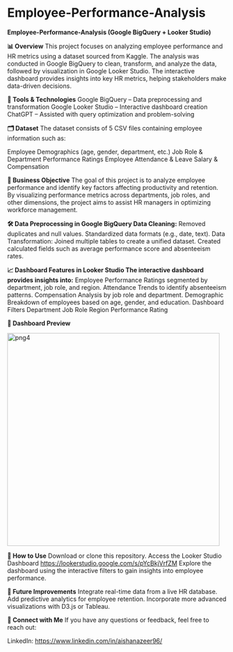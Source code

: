 # Employee-Performance-Analysis
**Employee-Performance-Analysis (Google BigQuery + Looker Studio)**

**📊 Overview**
This project focuses on analyzing employee performance and HR metrics using a dataset sourced from Kaggle. The analysis was conducted in Google BigQuery to clean, transform, and analyze the data, followed by visualization in Google Looker Studio. The interactive dashboard provides insights into key HR metrics, helping stakeholders make data-driven decisions.

**🧰 Tools & Technologies**
Google BigQuery – Data preprocessing and transformation
Google Looker Studio – Interactive dashboard creation
ChatGPT – Assisted with query optimization and problem-solving

**🗂️ Dataset**
The dataset consists of 5 CSV files containing employee information such as:

Employee Demographics (age, gender, department, etc.)
Job Role & Department
Performance Ratings
Employee Attendance & Leave
Salary & Compensation

**💼 Business Objective**
The goal of this project is to analyze employee performance and identify key factors affecting productivity and retention. By visualizing performance metrics across departments, job roles, and other dimensions, the project aims to assist HR managers in optimizing workforce management.


**🛠️ Data Preprocessing in Google BigQuery
Data Cleaning:**
Removed duplicates and null values.
Standardized data formats (e.g., date, text).
Data Transformation: 
Joined multiple tables to create a unified dataset.
Created calculated fields such as average performance score and absenteeism rates.


**📈 Dashboard Features in Looker Studio
The interactive dashboard provides insights into:**
Employee Performance Ratings segmented by department, job role, and region.
Attendance Trends to identify absenteeism patterns.
Compensation Analysis by job role and department.
Demographic Breakdown of employees based on age, gender, and education.
Dashboard Filters
Department
Job Role
Region
Performance Rating


**📸 Dashboard Preview**

<img width="488" alt="png4" src="https://github.com/user-attachments/assets/68d9e7aa-ef36-461a-b137-2bdac20ef1ab">

**🚀 How to Use**
Download or clone this repository.
Access the Looker Studio Dashboard https://lookerstudio.google.com/s/pYcBkjVrfZM
Explore the dashboard using the interactive filters to gain insights into employee performance.

**📄 Future Improvements**
Integrate real-time data from a live HR database.
Add predictive analytics for employee retention.
Incorporate more advanced visualizations with D3.js or Tableau.

**🤝 Connect with Me**
If you have any questions or feedback, feel free to reach out:

LinkedIn: https://www.linkedin.com/in/aishanazeer96/





